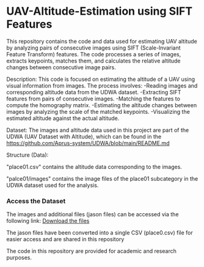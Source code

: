 # UAV-Altitude-Estimation using SIFT Features
This repository contains the code and data used for estimating UAV altitude by analyzing pairs of consecutive images using SIFT (Scale-Invariant Feature Transform) features. 
The code processes a series of images, extracts keypoints, matches them, and calculates the relative altitude changes between consecutive image pairs.

Description:
This code is focused on estimating the altitude of a UAV using visual information from images. 
The process involves: 
	-Reading images and corresponding altitude data from the UDWA dataset.
	-Extracting SIFT features from pairs of consecutive images.
	-Matching the features to compute the homography matrix.
	-Estimating the altitude changes between images by analyzing the scale of the matched keypoints.
	-Visualizing the estimated altitude against the actual altitude.

Dataset:
The images and altitude data used in this project are part of the UDWA (UAV Dataset with Altitude), which can be found in the https://github.com/Aprus-system/UDWA/blob/main/README.md

Structure (Data):



"place01.csv" contains the altitude data corresponding to the images.

"palce01/images" contains the image files of the place01 subcategory in the UDWA dataset used for the analysis.

### Access the Dataset

The images and additional files (jason files) can be accessed via the following link:
[Download the files](https://zenodo.org/records/5813232#.YdKDG2BByUk)

The jason files have been converted into a single CSV (place0.csv) file for easier access and are shared in this repository


The code in this repository are provided for academic and research purposes.
